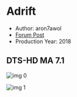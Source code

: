 # Adrift

* Author: aron7awol
* [Forum Post](https://www.avsforum.com/threads/bass-eq-for-filtered-movies.2995212/post-56720236)
* Production Year: 2018

## DTS-HD MA 7.1

![img 0](https://fanart.tv/fanart/movies/429300/moviethumb/adrift-5b17b3ad7af89.jpg)

![img 1](https://i.imgur.com/srGXYxA.png)

